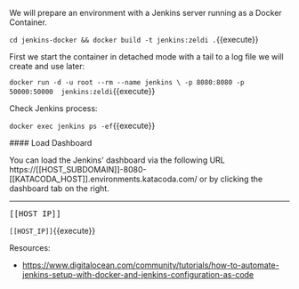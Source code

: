 We will prepare an environment with a Jenkins server running as a Docker Container.

`cd jenkins-docker && docker build -t jenkins:zeldi .`{{execute}}

First we start the container in detached mode with a tail to a log file we will create and use later:

`docker run -d -u root --rm --name jenkins \
 -p 8080:8080 -p 50000:50000  jenkins:zeldi`{{execute}}
    
Check Jenkins process:

`docker exec jenkins ps -ef`{{execute}}

#### Load Dashboard

You can load the Jenkins' dashboard via the following URL https://[[HOST_SUBDOMAIN]]-8080-[[KATACODA_HOST]].environments.katacoda.com/  or by clicking the dashboard tab on the right.

---

<pre>[[HOST_IP]]</pre>

`[[HOST_IP]]`{{execute}}

Resources:

* https://www.digitalocean.com/community/tutorials/how-to-automate-jenkins-setup-with-docker-and-jenkins-configuration-as-code